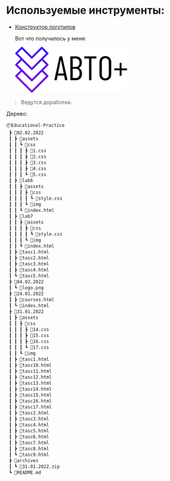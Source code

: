 # Используемые инструменты:

+ [Конструктор логотипов](https://www.renderforest.com/ru/logo-maker)

    Вот что получилось у меня:

    ![Logo](04.02.2022/logo.png)

>Ведутся доработки.

Дерево:

```
📦Educational-Practice
 ┣ 📂02.02.2022
 ┃ ┣ 📂assets
 ┃ ┃ ┗ 📂css
 ┃ ┃ ┃ ┣ 📜1.css
 ┃ ┃ ┃ ┣ 📜2.css
 ┃ ┃ ┃ ┣ 📜3.css
 ┃ ┃ ┃ ┣ 📜4.css
 ┃ ┃ ┃ ┗ 📜5.css
 ┃ ┣ 📂lab6
 ┃ ┃ ┣ 📂assets
 ┃ ┃ ┃ ┣ 📂css
 ┃ ┃ ┃ ┃ ┗ 📜style.css
 ┃ ┃ ┃ ┗ 📂img
 ┃ ┃ ┗ 📜index.html
 ┃ ┣ 📂lab7
 ┃ ┃ ┣ 📂assets
 ┃ ┃ ┃ ┣ 📂css
 ┃ ┃ ┃ ┃ ┗ 📜style.css
 ┃ ┃ ┃ ┗ 📂img
 ┃ ┃ ┗ 📜index.html
 ┃ ┣ 📜tasc1.html
 ┃ ┣ 📜tasc2.html
 ┃ ┣ 📜tasc3.html
 ┃ ┣ 📜tasc4.html
 ┃ ┗ 📜tasc5.html
 ┣ 📂04.02.2022
 ┃ ┗ 📜logo.png
 ┣ 📂24.01.2022
 ┃ ┣ 📜courses.html
 ┃ ┗ 📜index.html
 ┣ 📂31.01.2022
 ┃ ┣ 📂assets
 ┃ ┃ ┣ 📂css
 ┃ ┃ ┃ ┣ 📜14.css
 ┃ ┃ ┃ ┣ 📜15.css
 ┃ ┃ ┃ ┣ 📜16.css
 ┃ ┃ ┃ ┗ 📜17.css
 ┃ ┃ ┗ 📂img
 ┃ ┣ 📜tasc1.html
 ┃ ┣ 📜tasc10.html
 ┃ ┣ 📜tasc11.html
 ┃ ┣ 📜tasc12.html
 ┃ ┣ 📜tasc13.html
 ┃ ┣ 📜tasc14.html
 ┃ ┣ 📜tasc15.html
 ┃ ┣ 📜tasc16.html
 ┃ ┣ 📜tasc17.html
 ┃ ┣ 📜tasc2.html
 ┃ ┣ 📜tasc3.html
 ┃ ┣ 📜tasc4.html
 ┃ ┣ 📜tasc5.html
 ┃ ┣ 📜tasc6.html
 ┃ ┣ 📜tasc7.html
 ┃ ┣ 📜tasc8.html
 ┃ ┗ 📜tasc9.html
 ┣ 📂archives
 ┃ ┗ 📜31.01.2022.zip
 ┗ 📜README.md
```
